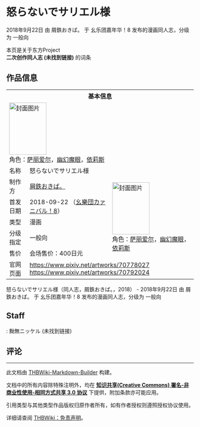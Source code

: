 # 怒らないでサリエル様

<!-- source html: G:\repos\THBWiki-Markdown-Builder\THBWikiMarkdown\Temp\main\e\e5\ns0%3A%E6%80%92%E3%82%89%E3%81%AA%E3%81%84%E3%81%A7%E3%82%B5%E3%83%AA%E3%82%A8%E3%83%AB%E6%A7%98.html -->

2018年9月22日 由 屑鉄おきば。 于 幺乐团嘉年华！8 发布的漫画同人志，分级为 一般向

本页是关于东方Project  
 **二次创作同人志 (未找到链接)** 的词条

## 作品信息

<table><tbody><tr><th colspan="3">基本信息</th></tr><tr><td class="cover-artwork-mobile" colspan="2"><a href="./文件-怒らないでサリエル様封面.jpg.md" class="image" title="封面图片"><img alt="封面图片" src="https://upload.thwiki.cc/thumb/a/a2/%E6%80%92%E3%82%89%E3%81%AA%E3%81%84%E3%81%A7%E3%82%B5%E3%83%AA%E3%82%A8%E3%83%AB%E6%A7%98%E5%B0%81%E9%9D%A2.jpg/100px-%E6%80%92%E3%82%89%E3%81%AA%E3%81%84%E3%81%A7%E3%82%B5%E3%83%AA%E3%82%A8%E3%83%AB%E6%A7%98%E5%B0%81%E9%9D%A2.jpg" decoding="async" loading="lazy" width="100" height="140" srcset="https://upload.thwiki.cc/thumb/a/a2/%E6%80%92%E3%82%89%E3%81%AA%E3%81%84%E3%81%A7%E3%82%B5%E3%83%AA%E3%82%A8%E3%83%AB%E6%A7%98%E5%B0%81%E9%9D%A2.jpg/150px-%E6%80%92%E3%82%89%E3%81%AA%E3%81%84%E3%81%A7%E3%82%B5%E3%83%AA%E3%82%A8%E3%83%AB%E6%A7%98%E5%B0%81%E9%9D%A2.jpg 1.5x, https://upload.thwiki.cc/thumb/a/a2/%E6%80%92%E3%82%89%E3%81%AA%E3%81%84%E3%81%A7%E3%82%B5%E3%83%AA%E3%82%A8%E3%83%AB%E6%A7%98%E5%B0%81%E9%9D%A2.jpg/200px-%E6%80%92%E3%82%89%E3%81%AA%E3%81%84%E3%81%A7%E3%82%B5%E3%83%AA%E3%82%A8%E3%83%AB%E6%A7%98%E5%B0%81%E9%9D%A2.jpg 2x" data-file-width="859" data-file-height="1200"></a><div class="cover-char">角色：<a href="./萨丽爱尔.md" title="萨丽爱尔">萨丽爱尔</a>，<a href="./幽幻魔眼.md" title="幽幻魔眼">幽幻魔眼</a>，<a href="./依莉斯.md" title="依莉斯">依莉斯</a></div></td>
</tr><tr><td class="label">名称</td><td colspan="2"> 怒らないでサリエル様 </td></tr><tr><td class="label">制作方</td><td><a href="./屑鉄おきば。.md" title="屑鉄おきば。">屑鉄おきば。</a></td><td class="cover-artwork" rowspan="5" style="min-width:140px;"><a href="./文件-怒らないでサリエル様封面.jpg.md" class="image" title="封面图片"><img alt="封面图片" src="https://upload.thwiki.cc/thumb/a/a2/%E6%80%92%E3%82%89%E3%81%AA%E3%81%84%E3%81%A7%E3%82%B5%E3%83%AA%E3%82%A8%E3%83%AB%E6%A7%98%E5%B0%81%E9%9D%A2.jpg/100px-%E6%80%92%E3%82%89%E3%81%AA%E3%81%84%E3%81%A7%E3%82%B5%E3%83%AA%E3%82%A8%E3%83%AB%E6%A7%98%E5%B0%81%E9%9D%A2.jpg" decoding="async" loading="lazy" width="100" height="140" srcset="https://upload.thwiki.cc/thumb/a/a2/%E6%80%92%E3%82%89%E3%81%AA%E3%81%84%E3%81%A7%E3%82%B5%E3%83%AA%E3%82%A8%E3%83%AB%E6%A7%98%E5%B0%81%E9%9D%A2.jpg/150px-%E6%80%92%E3%82%89%E3%81%AA%E3%81%84%E3%81%A7%E3%82%B5%E3%83%AA%E3%82%A8%E3%83%AB%E6%A7%98%E5%B0%81%E9%9D%A2.jpg 1.5x, https://upload.thwiki.cc/thumb/a/a2/%E6%80%92%E3%82%89%E3%81%AA%E3%81%84%E3%81%A7%E3%82%B5%E3%83%AA%E3%82%A8%E3%83%AB%E6%A7%98%E5%B0%81%E9%9D%A2.jpg/200px-%E6%80%92%E3%82%89%E3%81%AA%E3%81%84%E3%81%A7%E3%82%B5%E3%83%AA%E3%82%A8%E3%83%AB%E6%A7%98%E5%B0%81%E9%9D%A2.jpg 2x" data-file-width="859" data-file-height="1200"></a><div class="cover-char">角色：<a href="./萨丽爱尔.md" title="萨丽爱尔">萨丽爱尔</a>，<a href="./幽幻魔眼.md" title="幽幻魔眼">幽幻魔眼</a>，<a href="./依莉斯.md" title="依莉斯">依莉斯</a></div></td>
</tr><tr><td class="label">首发日期</td><td>2018-09-22&#160;（<a href="/展会作品列表?e=%E5%B9%BA%E4%B9%90%E5%9B%A2%E5%98%89%E5%B9%B4%E5%8D%8E%EF%BC%81%238">幺樂団カァニバル！8</a>）</td></tr><tr><td class="label">类型</td><td>漫画</td></tr><tr><td class="label">分级指定</td><td>一般向</td></tr><tr><td class="label">售价</td><td>会场售价：400日元</td></tr>
<tr><td class="label">官网页面</td><td colspan="2"><a rel="nofollow" class="external free" href="https://www.pixiv.net/artworks/70778027">https://www.pixiv.net/artworks/70778027</a><br><a rel="nofollow" class="external free" href="https://www.pixiv.net/artworks/70792024">https://www.pixiv.net/artworks/70792024</a></td></tr></tbody></table>

怒らないでサリエル様（同人志，屑鉄おきば。，2018） - 2018年9月22日 由 屑鉄おきば。 于 幺乐团嘉年华！8 发布的漫画同人志，分级为 一般向

## Staff
: 黝無ニッケル (未找到链接)


## 评论




---

此文档由 [THBWiki-Markdown-Builder](https://github.com/Delsin-Yu/THBWiki-Markdown-Builder) 构建。

文档中的所有内容除特殊注明外，均在 [**知识共享(Creative Commons) 署名-非商业性使用-相同方式共享 3.0 协议**](https://creativecommons.org/licenses/by-sa/3.0/deed.zh-hans) 下提供，附加条款亦可能应用。

引用类型与其他类型作品版权归原作者所有，如有作者授权则遵照授权协议使用。

详细请查阅 [THBWiki：免责声明](https://thbwiki.cc/THBWiki:%E5%85%8D%E8%B4%A3%E5%A3%B0%E6%98%8E)。

